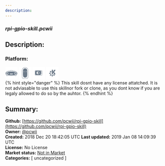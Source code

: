 ```yaml
---
description: 
---
```


### _rpi-gpio-skill.pcwii_  
## Description:  
  
  
### Platform:  
 ![Mark I](../.gitbook/assets/mark-1-icon.png)  ![Mark II](../.gitbook/assets/mark-2-icon.png)  ![Picroft](../.gitbook/assets/picroft-icon.png)  ![plasmoid](../.gitbook/assets/kde.png)   
{% hint style="danger" %}
This skill dosnt have any license attatched. It is not adviasable to use this skillnor fork or clone, as you dont know if you are legaly allowed to do so by the auhtor.
{% endhint %}
  
## Summary:  
**Github:** [https://github.com/pcwii/rpi-gpio-skill](https://github.com/pcwii/rpi-gpio-skill)  
**Owner:** [@pcwii](https://github.com/pcwii)  
**Created:** 2018 Dec 20 18:42:05 UTC  **Last updated:** 2019 Jan 08 14:09:39 UTC  
**License:** No License  
**Market status:** [Not in Market](https://market.mycroft.ai/skill/)  
**Categories:** [ uncategorized ]   
